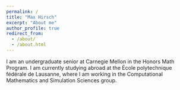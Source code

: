 ```yaml
---
permalink: /
title: "Max Hirsch"
excerpt: "About me"
author_profile: true
redirect_from: 
  - /about/
  - /about.html
---
```


I am an undergraduate senior at Carnegie Mellon in the Honors Math Program. I am currently studying abroad at the École polytechnique fédérale de Lausanne, where I am working in the Computational Mathematics and Simulation Sciences group.
